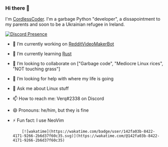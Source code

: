 ### Hi there 👋
I'm [CordlessCoder](https://github.com/CordlessCoder). I'm a garbage Python "developer", a dissapointment to my parents and soon to be a Ukrainian refugee in Ireland.

[![Discord Presence](https://lanyard.cnrad.dev/api/577885109894512659)](https://discord.com/users/577885109894512659)


- 🔭 I’m currently working on [RedditVideoMakerBot](https://github.com/elebumm/RedditVideoMakerBot)
- 🌱 I’m currently learning [Rust](https://rust-lang.org)
- 👯 I’m looking to collaborate on \["Garbage code", "Mediocre Linux rices", "NOT touching grass"\]
- 🤔 I’m looking for help with where my life is going
- 💬 Ask me about Linux stuff
- 📫 How to reach me: Verq#2338 on Discord
- 😄 Pronouns: he/him, but they is fine
- ⚡ Fun fact: I use NeoVim

          [![wakatime](https://wakatime.com/badge/user/142fa03b-8422-4171-9266-2b6d37f60c35.svg)](https://wakatime.com/@142fa03b-8422-4171-9266-2b6d37f60c35)
